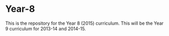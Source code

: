 Year-8
======

This is the repository for the Year 8 (2015) curriculum.
This will be the Year 9 curriculum for 2013-14 and 2014-15.
